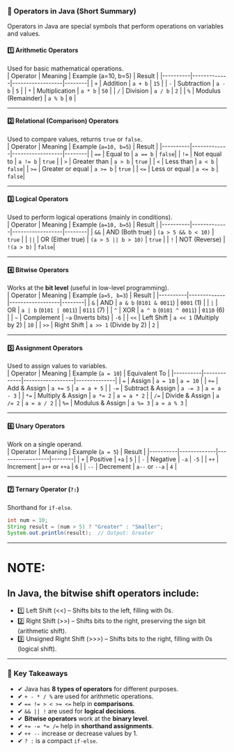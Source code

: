 ### **🔹 Operators in Java (Short Summary)**  

Operators in Java are special symbols that perform operations on variables and values.  

#### **1️⃣ Arithmetic Operators**  
Used for basic mathematical operations.  
| Operator | Meaning       | Example (a=10, b=5) | Result |
|----------|-------------|------------------|--------|
| `+`      | Addition     | `a + b`          | `15`   |
| `-`      | Subtraction  | `a - b`          | `5`    |
| `*`      | Multiplication | `a * b`        | `50`   |
| `/`      | Division     | `a / b`          | `2`    |
| `%`      | Modulus (Remainder) | `a % b`  | `0`    |

---

#### **2️⃣ Relational (Comparison) Operators**  
Used to compare values, returns `true` or `false`.  
| Operator | Meaning       | Example (`a=10, b=5`) | Result |
|----------|-------------|------------------|--------|
| `==`     | Equal to     | `a == b`         | `false`|
| `!=`     | Not equal to | `a != b`         | `true` |
| `>`      | Greater than | `a > b`          | `true` |
| `<`      | Less than    | `a < b`          | `false`|
| `>=`     | Greater or equal | `a >= b`   | `true` |
| `<=`     | Less or equal | `a <= b`       | `false`|

---

#### **3️⃣ Logical Operators**  
Used to perform logical operations (mainly in conditions).  
| Operator | Meaning       | Example (`a=10, b=5`) | Result |
|----------|-------------|------------------|--------|
| `&&`     | AND (Both true) | `(a > 5 && b < 10)` | `true` |
| `||`     | OR (Either true) | `(a > 5 || b > 10)` | `true` |
| `!`      | NOT (Reverse) | `!(a > b)`      | `false`|

---

#### **4️⃣ Bitwise Operators**  
Works at the **bit level** (useful in low-level programming).  
| Operator | Meaning       | Example (`a=5, b=3`) | Result |
|----------|-------------|------------------|--------|
| `&`      | AND          | `a & b` (`0101 & 0011`) | `0001` (1) |
| `|`      | OR           | `a | b` (`0101 | 0011`) | `0111` (7) |
| `^`      | XOR          | `a ^ b` (`0101 ^ 0011`) | `0110` (6) |
| `~`      | Complement   | `~a` (Inverts bits) | `-6` |
| `<<`     | Left Shift   | `a << 1` (Multiply by 2) | `10` |
| `>>`     | Right Shift  | `a >> 1` (Divide by 2) | `2` |

---

#### **5️⃣ Assignment Operators**  
Used to assign values to variables.  
| Operator | Meaning       | Example (`a = 10`) | Equivalent To |
|----------|-------------|------------------|--------------|
| `=`      | Assign      | `a = 10`         | `a = 10` |
| `+=`     | Add & Assign | `a += 5`        | `a = a + 5` |
| `-=`     | Subtract & Assign | `a -= 3`  | `a = a - 3` |
| `*=`     | Multiply & Assign | `a *= 2`  | `a = a * 2` |
| `/=`     | Divide & Assign | `a /= 2`    | `a = a / 2` |
| `%=`     | Modulus & Assign | `a %= 3`  | `a = a % 3` |

---

#### **6️⃣ Unary Operators**  
Work on a single operand.  
| Operator | Meaning       | Example (`a = 5`) | Result |
|----------|-------------|------------------|--------|
| `+`      | Positive    | `+a`             | `5`    |
| `-`      | Negative    | `-a`             | `-5`   |
| `++`     | Increment   | `a++` or `++a`   | `6`    |
| `--`     | Decrement   | `a--` or `--a`   | `4`    |

---

#### **7️⃣ Ternary Operator (`?:`)**  
Shorthand for `if-else`.  
```java
int num = 10;
String result = (num > 5) ? "Greater" : "Smaller";
System.out.println(result);  // Output: Greater
```

---
# NOTE:
## In Java, the bitwise shift operators include:

- 1️⃣ Left Shift (<<) – Shifts bits to the left, filling with 0s.
- 2️⃣ Right Shift (>>) – Shifts bits to the right, preserving the sign bit (arithmetic shift).
- 3️⃣ Unsigned Right Shift (>>>) – Shifts bits to the right, filling with 0s (logical shift).

---

### **🎯 Key Takeaways**
- ✔ Java has **8 types of operators** for different purposes.  
- ✔ `+ - * / %` are used for arithmetic operations.  
- ✔ `== != > < >= <=` help in **comparisons**.  
- ✔ `&& || !` are used for **logical decisions**.  
- ✔ **Bitwise operators** work at the **binary level**.  
- ✔ `+= -= *= /=` help in **shorthand assignments**.  
- ✔ `++ --` increase or decrease values by 1.  
- ✔ `? :` is a compact `if-else`.  
